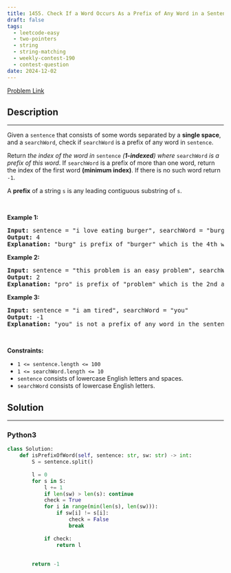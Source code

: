 ```yaml
---
title: 1455. Check If a Word Occurs As a Prefix of Any Word in a Sentence
draft: false
tags: 
  - leetcode-easy
  - two-pointers
  - string
  - string-matching
  - weekly-contest-190
  - contest-question
date: 2024-12-02
---
```


[Problem Link](https://leetcode.com/problems/check-if-a-word-occurs-as-a-prefix-of-any-word-in-a-sentence/)

## Description

---
<p>Given a <code>sentence</code> that consists of some words separated by a <strong>single space</strong>, and a <code>searchWord</code>, check if <code>searchWord</code> is a prefix of any word in <code>sentence</code>.</p>

<p>Return <em>the index of the word in </em><code>sentence</code><em> (<strong>1-indexed</strong>) where </em><code>searchWord</code><em> is a prefix of this word</em>. If <code>searchWord</code> is a prefix of more than one word, return the index of the first word <strong>(minimum index)</strong>. If there is no such word return <code>-1</code>.</p>

<p>A <strong>prefix</strong> of a string <code>s</code> is any leading contiguous substring of <code>s</code>.</p>

<p>&nbsp;</p>
<p><strong class="example">Example 1:</strong></p>

<pre>
<strong>Input:</strong> sentence = &quot;i love eating burger&quot;, searchWord = &quot;burg&quot;
<strong>Output:</strong> 4
<strong>Explanation:</strong> &quot;burg&quot; is prefix of &quot;burger&quot; which is the 4th word in the sentence.
</pre>

<p><strong class="example">Example 2:</strong></p>

<pre>
<strong>Input:</strong> sentence = &quot;this problem is an easy problem&quot;, searchWord = &quot;pro&quot;
<strong>Output:</strong> 2
<strong>Explanation:</strong> &quot;pro&quot; is prefix of &quot;problem&quot; which is the 2nd and the 6th word in the sentence, but we return 2 as it&#39;s the minimal index.
</pre>

<p><strong class="example">Example 3:</strong></p>

<pre>
<strong>Input:</strong> sentence = &quot;i am tired&quot;, searchWord = &quot;you&quot;
<strong>Output:</strong> -1
<strong>Explanation:</strong> &quot;you&quot; is not a prefix of any word in the sentence.
</pre>

<p>&nbsp;</p>
<p><strong>Constraints:</strong></p>

<ul>
	<li><code>1 &lt;= sentence.length &lt;= 100</code></li>
	<li><code>1 &lt;= searchWord.length &lt;= 10</code></li>
	<li><code>sentence</code> consists of lowercase English letters and spaces.</li>
	<li><code>searchWord</code> consists of lowercase English letters.</li>
</ul>


## Solution

---
### Python3
``` py title='check-if-a-word-occurs-as-a-prefix-of-any-word-in-a-sentence'
class Solution:
    def isPrefixOfWord(self, sentence: str, sw: str) -> int:
        S = sentence.split()
        
        l = 0
        for s in S:
            l += 1
            if len(sw) > len(s): continue
            check = True
            for i in range(min(len(s), len(sw))):
                if sw[i] != s[i]:
                    check = False
                    break
            
            if check:
                return l
            
        
        return -1
```

